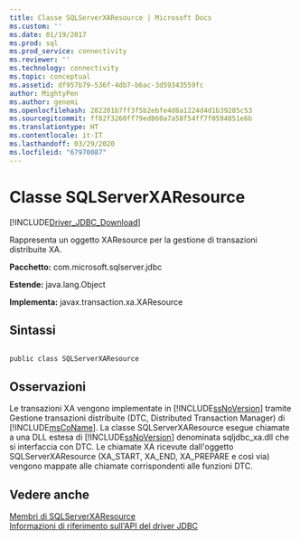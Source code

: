 ```yaml
---
title: Classe SQLServerXAResource | Microsoft Docs
ms.custom: ''
ms.date: 01/19/2017
ms.prod: sql
ms.prod_service: connectivity
ms.reviewer: ''
ms.technology: connectivity
ms.topic: conceptual
ms.assetid: df957b79-536f-4db7-b6ac-3d59343559fc
author: MightyPen
ms.author: genemi
ms.openlocfilehash: 282201b7ff3f5b2ebfe4d8a1224d4d1b39285c53
ms.sourcegitcommit: ff82f3260ff79ed860a7a58f54ff7f0594851e6b
ms.translationtype: HT
ms.contentlocale: it-IT
ms.lasthandoff: 03/29/2020
ms.locfileid: "67970087"
---
```

# <a name="sqlserverxaresource-class"></a>Classe SQLServerXAResource
[!INCLUDE[Driver_JDBC_Download](../../../includes/driver_jdbc_download.md)]

  Rappresenta un oggetto XAResource per la gestione di transazioni distribuite XA.  
  
 **Pacchetto:** com.microsoft.sqlserver.jdbc  
  
 **Estende:** java.lang.Object  
  
 **Implementa:** javax.transaction.xa.XAResource  
  
## <a name="syntax"></a>Sintassi  
  
```  
  
public class SQLServerXAResource  
```  
  
## <a name="remarks"></a>Osservazioni  
 Le transazioni XA vengono implementate in [!INCLUDE[ssNoVersion](../../../includes/ssnoversion-md.md)] tramite Gestione transazioni distribuite (DTC, Distributed Transaction Manager) di [!INCLUDE[msCoName](../../../includes/msconame_md.md)]. La classe SQLServerXAResource esegue chiamate a una DLL estesa di [!INCLUDE[ssNoVersion](../../../includes/ssnoversion-md.md)] denominata sqljdbc_xa.dll che si interfaccia con DTC. Le chiamate XA ricevute dall'oggetto SQLServerXAResource (XA_START, XA_END, XA_PREPARE e così via) vengono mappate alle chiamate corrispondenti alle funzioni DTC.  
  
## <a name="see-also"></a>Vedere anche  
 [Membri di SQLServerXAResource](../../../connect/jdbc/reference/sqlserverxaresource-members.md)   
 [Informazioni di riferimento sull'API del driver JDBC](../../../connect/jdbc/reference/jdbc-driver-api-reference.md)  
  
  
